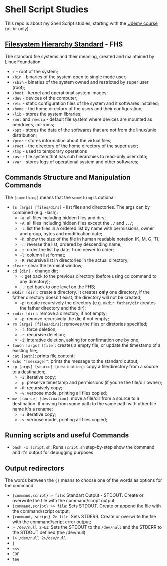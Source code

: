 # Shell Script Studies
This repo is about my Shell Script studies, starting with the [Udemy course](https://www.udemy.com/course/shell-scripting-para-administradores-de-sistemas/) (pt-br only).

## [Filesystem Hierarchy Standard](https://en.wikipedia.org/wiki/Filesystem_Hierarchy_Standard) - FHS



The standard file systems and their meaning, created and maintained by Linux Foundation. 
  - `/` - root of the system;
  - `/bin` - binaries of the system open to single mode user;
  - `/sbin` - binaries of the system owned and restricted by super user (root);
  - `/boot` - kernel and operational system images;
  - `/dev` - devices of the computer;
  - `/etc` - static configuration files of the system and it softwares installed;
  - `/home` - the home directory of the users and their configuration;
  - `/lib` - stores the system libraries;
  - `/mnt` and `/media` - default file system where devices are mounted as pendrives, cd-roms;
  - `/opt` - stores the data of the softwares that are not from the linux/unix distribution;
  - `/proc` - stores information about the virtual files;
  - `/root` - the directory of the home directory of the super user;
  - `/tmp` - used to temporary operations
  - `/usr` - file system that has sub hierarchies to read-only user data;
  - `/var` - stores logs of operational system and other softwares;


## Commands Structure and Manipulation Commands

The `[something]` means that the `something` is optional.

  - `ls [args] [files/dirs]` - list files and directories. The args can by combined (e.g. -lash):
    - `-a`: all files including hidden files and dirs;
    - `-A`: all files including hidden files except the `./` and `../`;
    - `-l`: list the files in a ordered list by name with permissions, owner and group, bytes and modification date;
    - `-h`: show the size of the file in human readable notation (K, M, G, T);
    - `-r`: reverse the list, ordered by descending name;
    - `-t`: order the list by date, from newer to older;
    - `-l`: column list format;
    - `-R`: recursive list in directories in the actual directory;
  - `clear` - clear the terminal window;
  - `cd [dir]` - change dir;
    - `-`: get back to the previous directory (before using cd command to any directory);
    - `..`: get back to one level on the FHS;
  - `mkdir [dir]`: create a directory. It creates __only__ one directory, if the father directory doesn't exist, the directory will not be created;
    - `-p`: create recursively the directory (e.g. `mkdir father/dir` creates the father directory and the dir);
  - `rmdir [dir]`: remove a directory, if not empty;
    - `-p`: remove recursively the dir, if not empty;
  - `rm [args] [files/dirs]`: removes the files or diretories specified;
    - `-f`: force deletion;
    - `-r`: recursive deletion;
    - `-i`: interative deletion, asking for confirmation one by one;
  - `touch [args] [file]`: creates a empty file, or update the timestamp of a existing file;;
  - `cat [path]`: prints file content;
  - `echo "[message]"`: prints the message to the standard output;
  - `cp [args] [source] [destination]`: copy a file/directory from a source to a destination;
    - `-i`: iterative copy;
    - `-p`: preserve timestamp and permissions (if you're the file/dir owner);
    - `-R`: recursively copy;
    - `-v`: verbose mode, printing all files copied;
  - `mv [source] [destination]`: move a file/dir from a source to a destination. If moving from some path to the same path with other file name it's  a rename;
    - `-i`: iterative copy;
    - `-v`: verbose mode, printing all files copied;

## Running scripts and useful Commands
  - `bash -x script.sh`: Runs `script.sh` step-by-step show the command and it's output for debugging purposes

## Output redirectors 
  The words between the `{}` means to choose one of the words as options for the command.
  - `{command,script} > file`: Standart Output - STDOUT. Create or overwrite the file with the command/script output;
  - `{command,script} >> file`: Sets STDOUT. Create or append the file with the command/script output;
  - `{command, script} 2> file`: Sets STDERR. Create or overwrite the file with the command/script error output;
  - `> /dev/null 2>&1`: Sets the STDOUT to the `/dev/null` and the STDERR to the STDOUT defined (the /dev/null).
  - `1> /dev/null 2>/dev/null`
  - `|`
  - `<<<`
  - `EOF`
  - `tee`
